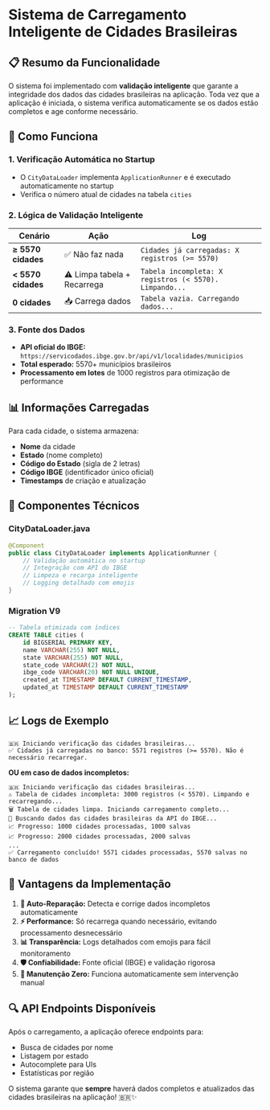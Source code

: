 # Sistema de Carregamento Inteligente de Cidades Brasileiras

## 📋 Resumo da Funcionalidade

O sistema foi implementado com **validação inteligente** que garante a integridade dos dados das cidades brasileiras na aplicação. Toda vez que a aplicação é iniciada, o sistema verifica automaticamente se os dados estão completos e age conforme necessário.

## 🚀 Como Funciona

### 1. **Verificação Automática no Startup**

- O `CityDataLoader` implementa `ApplicationRunner` e é executado automaticamente no startup
- Verifica o número atual de cidades na tabela `cities`

### 2. **Lógica de Validação Inteligente**

| Cenário            | Ação                        | Log                                                    |
| ------------------ | --------------------------- | ------------------------------------------------------ |
| **≥ 5570 cidades** | ✅ Não faz nada             | `Cidades já carregadas: X registros (>= 5570)`         |
| **< 5570 cidades** | ⚠️ Limpa tabela + Recarrega | `Tabela incompleta: X registros (< 5570). Limpando...` |
| **0 cidades**      | 📥 Carrega dados            | `Tabela vazia. Carregando dados...`                    |

### 3. **Fonte dos Dados**

- **API oficial do IBGE:** `https://servicodados.ibge.gov.br/api/v1/localidades/municipios`
- **Total esperado:** 5570+ municípios brasileiros
- **Processamento em lotes** de 1000 registros para otimização de performance

## 📊 Informações Carregadas

Para cada cidade, o sistema armazena:

- **Nome** da cidade
- **Estado** (nome completo)
- **Código do Estado** (sigla de 2 letras)
- **Código IBGE** (identificador único oficial)
- **Timestamps** de criação e atualização

## 🔧 Componentes Técnicos

### CityDataLoader.java

```java
@Component
public class CityDataLoader implements ApplicationRunner {
    // Validação automática no startup
    // Integração com API do IBGE
    // Limpeza e recarga inteligente
    // Logging detalhado com emojis
}
```

### Migration V9

```sql
-- Tabela otimizada com índices
CREATE TABLE cities (
    id BIGSERIAL PRIMARY KEY,
    name VARCHAR(255) NOT NULL,
    state VARCHAR(255) NOT NULL,
    state_code VARCHAR(2) NOT NULL,
    ibge_code VARCHAR(20) NOT NULL UNIQUE,
    created_at TIMESTAMP DEFAULT CURRENT_TIMESTAMP,
    updated_at TIMESTAMP DEFAULT CURRENT_TIMESTAMP
);
```

## 📈 Logs de Exemplo

```
🇧🇷 Iniciando verificação das cidades brasileiras...
✅ Cidades já carregadas no banco: 5571 registros (>= 5570). Não é necessário recarregar.
```

**OU em caso de dados incompletos:**

```
🇧🇷 Iniciando verificação das cidades brasileiras...
⚠️ Tabela de cidades incompleta: 3000 registros (< 5570). Limpando e recarregando...
🗑️ Tabela de cidades limpa. Iniciando carregamento completo...
📡 Buscando dados das cidades brasileiras da API do IBGE...
📈 Progresso: 1000 cidades processadas, 1000 salvas
📈 Progresso: 2000 cidades processadas, 2000 salvas
...
✅ Carregamento concluído! 5571 cidades processadas, 5570 salvas no banco de dados
```

## 🎯 Vantagens da Implementação

1. **🔄 Auto-Reparação:** Detecta e corrige dados incompletos automaticamente
2. **⚡ Performance:** Só recarrega quando necessário, evitando processamento desnecessário
3. **📊 Transparência:** Logs detalhados com emojis para fácil monitoramento
4. **🛡️ Confiabilidade:** Fonte oficial (IBGE) e validação rigorosa
5. **🔧 Manutenção Zero:** Funciona automaticamente sem intervenção manual

## 🔍 API Endpoints Disponíveis

Após o carregamento, a aplicação oferece endpoints para:

- Busca de cidades por nome
- Listagem por estado
- Autocomplete para UIs
- Estatísticas por região

O sistema garante que **sempre** haverá dados completos e atualizados das cidades brasileiras na aplicação! 🇧🇷✨
